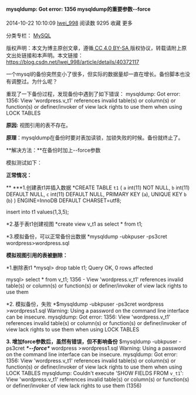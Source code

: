 #### mysqldump: Got error: 1356 mysqldump的重要参数--force

2014-10-22 10:10:09 [lwei_998](https://me.csdn.net/lwei_998) 阅读数 9295 收藏 更多

分类专栏： [MySQL](https://blog.csdn.net/lwei_998/category_1186352.html)

版权声明：本文为博主原创文章，遵循[ CC 4.0 BY-SA ](http://creativecommons.org/licenses/by-sa/4.0/)版权协议，转载请附上原文出处链接和本声明。本文链接：https://blog.csdn.net/lwei_998/article/details/40372117

一个mysql的备份突然变小了很多，但实际的数据量却一直在增长。备份脚本也没有调整过。为什么呢？

重现了一下备份过程，发现备份中遇到了如下错误：
mysqldump: Got error: 1356: View 'wordpress.v_t1' references invalid table(s) or column(s) or function(s) or definer/invoker of view lack rights to use them when using LOCK TABLES

**原因:** 视图引用的表不存在。

**原理**：mysqldump在备份时要对表加读锁，加锁失败的时候。备份就终止了。

**解决方法：**在备份时加上--force参数


模拟测试如下：

**正常情况：**

**
***1.创建表t1并插入数据
*CREATE TABLE `t1` (
   `a` int(11) NOT NULL,
   `b` int(11) DEFAULT NULL,
   `c` int(11) DEFAULT NULL,
   PRIMARY KEY (`a`),
   UNIQUE KEY `b` (`b`)
  ) ENGINE=InnoDB DEFAULT CHARSET=utf8;
  
  
insert into t1 values(1,3,5);  

*2.基于表t1创建视图
*create view v_t1 as select * from t1;

*3.模拟备份，可以正常备份出数据
*mysqldump -ubkpuser -ps3cret  wordpress>wordpress.sql


**模拟视图引用的表被删除：**

*1.删除表t1
*mysql> drop table t1;
Query OK, 0 rows affected

mysql> select * from v_t1;
1356 - View 'wordpress.v_t1' references invalid table(s) or column(s) or function(s) or definer/invoker of view lack rights to use them

*2. 模拟备份，失败
*$mysqldump -ubkpuser -ps3cret  wordpress >wordpress1.sql
Warning: Using a password on the command line interface can be insecure.
mysqldump: Got error: 1356: View 'wordpress.v_t1' references invalid table(s) or column(s) or function(s) or definer/invoker of view lack rights to use them when using LOCK TABLES

**3. 增加force参数后，虽然有错误，但不影响备份**
$mysqldump -ubkpuser -ps3cret ***\*--force\**** wordpress >wordpress1.sql
Warning: Using a password on the command line interface can be insecure.
mysqldump: Got error: 1356: View 'wordpress.v_t1' references invalid table(s) or column(s) or function(s) or definer/invoker of view lack rights to use them when using LOCK TABLES
mysqldump: Couldn't execute 'SHOW FIELDS FROM `v_t1`': View 'wordpress.v_t1' references invalid table(s) or column(s) or function(s) or definer/invoker of view lack rights to use them (1356)